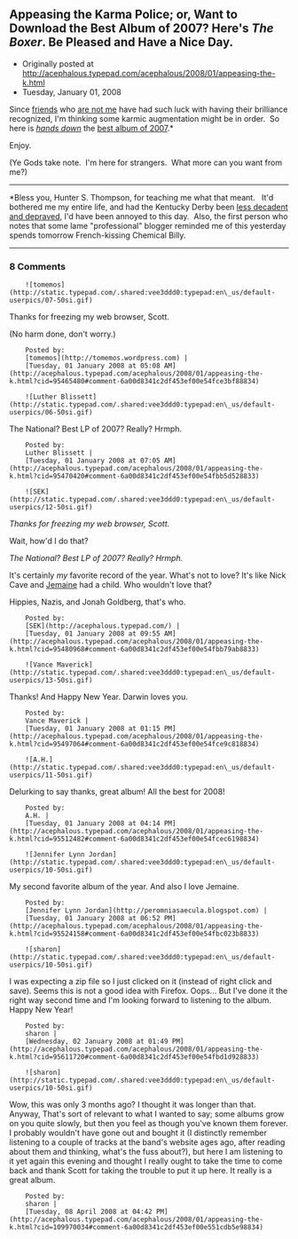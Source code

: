 ## Appeasing the Karma Police; or, Want to Download the Best Album of 2007? Here's <em>The Boxer</em>. Be Pleased and Have a Nice Day.

 * Originally posted at http://acephalous.typepad.com/acephalous/2008/01/appeasing-the-k.html
 * Tuesday, January 01, 2008



Since [friends](http://acephalous.typepad.com/acephalous/2007/12/karma-to-kill-d.html) who [are not me](http://acephalous.typepad.com/acephalous/2007/12/karma-to-kill-d.html#comment-95456228) have had such luck with having their brilliance recognized, I'm thinking some karmic augmentation might be in order.  So here is _[hands down](http://www.phrases.org.uk/meanings/win-hands-down.html)_ the [best album of 2007](http://acephalous.typepad.com/thenational\_boxer.rar).\*

Enjoy.

(Ye Gods take note.  I'm here for strangers.  What more can you want from me?)

* * *

\*Bless you, Hunter S. Thompson, for teaching me what that meant.   It'd bothered me my entire life, and had the Kentucky Derby been [less decadent and depraved](http://acephalous.typepad.com/lj20/2005/10/for\_friday\_14\_o.html#more), I'd have been annoyed to this day.  Also, the first person who notes that some lame "professional" blogger reminded me of this yesterday spends tomorrow French-kissing Chemical Billy. 

		

* * *

### 8 Comments 

		

                
[]()

	

		![tomemos](http://static.typepad.com/.shared:vee3ddd0:typepad:en\_us/default-userpics/07-50si.gif)
	

	

		

Thanks for freezing my web browser, Scott.

(No harm done, don't worry.)

	

		Posted by:
		[tomemos](http://tomemos.wordpress.com) |
		[Tuesday, 01 January 2008 at 05:08 AM](http://acephalous.typepad.com/acephalous/2008/01/appeasing-the-k.html?cid=95465480#comment-6a00d8341c2df453ef00e54fce3bf88834)

[]()

	

		![Luther Blissett](http://static.typepad.com/.shared:vee3ddd0:typepad:en\_us/default-userpics/06-50si.gif)
	

	

		

The National?  Best LP of 2007?  Really?  Hrmph.

	

		Posted by:
		Luther Blissett |
		[Tuesday, 01 January 2008 at 07:05 AM](http://acephalous.typepad.com/acephalous/2008/01/appeasing-the-k.html?cid=95470420#comment-6a00d8341c2df453ef00e54fbb5d528833)

[]()

	

		![SEK](http://static.typepad.com/.shared:vee3ddd0:typepad:en\_us/default-userpics/12-50si.gif)
	

	

		

_Thanks for freezing my web browser, Scott._

Wait, how'd I do that?

_The National? Best LP of 2007? Really? Hrmph._

It's certainly _my_ favorite record of the year.  What's not to love?  It's like Nick Cave and [Jemaine](http://www.youtube.com/watch?v=fycGFGSeKpc&feature=related) had a child.  Who wouldn't love that?

Hippies, Nazis, and Jonah Goldberg, that's who.

	

		Posted by:
		[SEK](http://acephalous.typepad.com/) |
		[Tuesday, 01 January 2008 at 09:55 AM](http://acephalous.typepad.com/acephalous/2008/01/appeasing-the-k.html?cid=95480968#comment-6a00d8341c2df453ef00e54fbb79ab8833)

[]()

	

		![Vance Maverick](http://static.typepad.com/.shared:vee3ddd0:typepad:en\_us/default-userpics/13-50si.gif)
	

	

		

Thanks!  And Happy New Year.  Darwin loves you.

	

		Posted by:
		Vance Maverick |
		[Tuesday, 01 January 2008 at 01:15 PM](http://acephalous.typepad.com/acephalous/2008/01/appeasing-the-k.html?cid=95497064#comment-6a00d8341c2df453ef00e54fce9c818834)

[]()

	

		![A.H.](http://static.typepad.com/.shared:vee3ddd0:typepad:en\_us/default-userpics/11-50si.gif)
	

	

		

Delurking to say thanks, great album! All the best for 2008!

	

		Posted by:
		A.H. |
		[Tuesday, 01 January 2008 at 04:14 PM](http://acephalous.typepad.com/acephalous/2008/01/appeasing-the-k.html?cid=95512482#comment-6a00d8341c2df453ef00e54fcec6198834)

[]()

	

		![Jennifer Lynn Jordan](http://static.typepad.com/.shared:vee3ddd0:typepad:en\_us/default-userpics/10-50si.gif)
	

	

		

My second favorite album of the year.  And also I love Jemaine.

	

		Posted by:
		[Jennifer Lynn Jordan](http://peromniasaecula.blogspot.com) |
		[Tuesday, 01 January 2008 at 06:52 PM](http://acephalous.typepad.com/acephalous/2008/01/appeasing-the-k.html?cid=95524158#comment-6a00d8341c2df453ef00e54fbc023b8833)

[]()

	

		![sharon](http://static.typepad.com/.shared:vee3ddd0:typepad:en\_us/default-userpics/10-50si.gif)
	

	

		

I was expecting a zip file so I just clicked on it (instead of right click and save). Seems this is not a good idea with Firefox. Oops... But I've done it the right way second time and I'm looking forward to listening to the album. Happy New Year!

	

		Posted by:
		sharon |
		[Wednesday, 02 January 2008 at 01:49 PM](http://acephalous.typepad.com/acephalous/2008/01/appeasing-the-k.html?cid=95611720#comment-6a00d8341c2df453ef00e54fbd1d928833)

[]()

	

		![sharon](http://static.typepad.com/.shared:vee3ddd0:typepad:en\_us/default-userpics/10-50si.gif)
	

	

		

Wow, this was only 3 months ago? I thought it was longer than that. Anyway, That's sort of relevant to what I wanted to say; some albums grow on you quite slowly, but then you feel as though you've known them forever. I probably wouldn't have gone out and bought it (I distinctly remember listening to a couple of tracks at the band's website ages ago, after reading about them and thinking, what's the fuss about?), but here I am listening to it yet again this evening and thought I really ought to take the time to come back and thank Scott for taking the trouble to put it up here. It really is a great album.

	

		Posted by:
		sharon |
		[Tuesday, 08 April 2008 at 04:42 PM](http://acephalous.typepad.com/acephalous/2008/01/appeasing-the-k.html?cid=109970034#comment-6a00d8341c2df453ef00e551cdb5e98834)

		

        